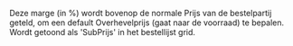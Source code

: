 Deze marge (in %) wordt bovenop de normale Prijs van de bestelpartij geteld, om een default Overhevelprijs (gaat naar de voorraad) te bepalen. Wordt getoond als 'SubPrijs' in het bestellijst grid.